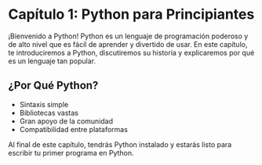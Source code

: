 # Capítulo 1: Python para Principiantes

¡Bienvenido a Python! Python es un lenguaje de programación poderoso y de alto nivel que es fácil de aprender y divertido de usar. En este capítulo, te introduciremos a Python, discutiremos su historia y explicaremos por qué es un lenguaje tan popular.

## ¿Por Qué Python?

- Sintaxis simple
- Bibliotecas vastas
- Gran apoyo de la comunidad
- Compatibilidad entre plataformas

Al final de este capítulo, tendrás Python instalado y estarás listo para escribir tu primer programa en Python.
